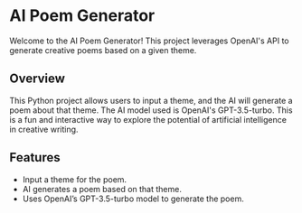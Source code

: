 # AI Poem Generator

Welcome to the AI Poem Generator! This project leverages OpenAI's API to generate creative poems based on a given theme.

## Overview

This Python project allows users to input a theme, and the AI will generate a poem about that theme. The AI model used is OpenAI's GPT-3.5-turbo. This is a fun and interactive way to explore the potential of artificial intelligence in creative writing.

## Features

- Input a theme for the poem.
- AI generates a poem based on that theme.
- Uses OpenAI’s GPT-3.5-turbo model to generate the poem.
